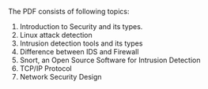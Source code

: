 The PDF consists of following topics: <br>
1. Introduction to Security and its types.
2. Linux attack detection
3. Intrusion detection tools and its types
4. Difference between IDS and Firewall
5. Snort, an Open Source Software for Intrusion Detection
6. TCP/IP Protocol
7. Network Security Design
